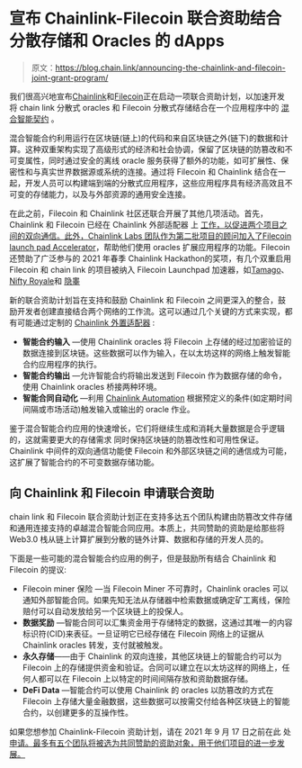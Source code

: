 # 宣布 Chainlink-Filecoin 联合资助结合分散存储和 Oracles 的 dApps

> 原文：<https://blog.chain.link/announcing-the-chainlink-and-filecoin-joint-grant-program/>

我们很高兴地宣布[Chainlink](https://chain.link)和[Filecoin](https://filecoin.io/)正在启动一项联合资助计划，以加速开发将 chain link 分散式 oracles 和 Filecoin 分散式存储结合在一个应用程序中的 [混合智能契约](https://blog.chain.link/hybrid-smart-contracts-explained/) 。

混合智能合约利用运行在区块链(链上)的代码和来自区块链之外(链下)的数据和计算。这种双重架构实现了高级形式的经济和社会协调，保留了区块链的防篡改和不可变属性，同时通过安全的离线 oracle 服务获得了额外的功能，如可扩展性、保密性和与真实世界数据源或系统的连接。通过将 Filecoin 和 Chainlink 结合在一起，开发人员可以构建端到端的分散式应用程序，这些应用程序具有经济高效且不可变的存储能力，以及与外部资源的通用安全连接。

在此之前，Filecoin 和 Chainlink 社区还联合开展了其他几项活动。首先，Chainlink 和 Filecoin 已经在 Chainlink 外部适配器 上 [工作，以促进两个项目之间的双向通信。此外，Chainlink Labs 团队作为第二批项目的顾问加入了](https://filecoin.io/blog/posts/filecoin-and-chainlink-integration/)[Filecoin launch pad Accelerator](https://www.filecoinlaunchpad.co/)，帮助他们使用 oracles 扩展应用程序的功能。Filecoin 还赞助了广泛参与的 2021 年春季 Chainlink Hackathon的奖项，有几个双重启用 Filecoin 和 chain link 的项目被纳入 Filecoin Launchpad 加速器，如[Tamago](https://tamago.finance/)、[Nifty Royale](https://niftyroyale.com/)和 [隐睾](https://cryptorchids.io/)

新的联合资助计划旨在支持和鼓励 Chainlink 和 Filecoin 之间更深入的整合，鼓励开发者创建直接结合两个网络的工作流。这可以通过几个关键的方式来实现，都有可能通过定制的 [Chainlink 外置适配器](https://docs.chain.link/docs/external-adapters/) :

*   **智能合约输入** —使用 Chainlink oracles 将 Filecoin 上存储的经过加密验证的数据连接到区块链。这些数据可以作为输入，在以太坊这样的网络上触发智能合约应用程序的执行。
*   **智能合约输出** —允许智能合约将输出发送到 Filecoin 作为数据存储的命令，使用 Chainlink oracles 桥接两种环境。
*   **智能合同自动化** —利用 [Chainlink Automation](https://chain.link/automation) 根据预定义的条件(如定期时间间隔或市场活动)触发输入或输出的 oracle 作业。

鉴于混合智能合约应用的快速增长，它们将继续生成和消耗大量数据是合乎逻辑的，这就需要更大的存储需求 同时保持区块链的防篡改性和可用性保证。Chainlink 中间件的双向通信功能使 Filecoin 和外部区块链之间的通信成为可能，这扩展了智能合约的不可变数据存储功能。

## 向 Chainlink 和 Filecoin 申请联合资助

chain link 和 Filecoin 联合资助计划正在支持多达五个团队构建由防篡改文件存储和通用连接支持的卓越混合智能合同应用。本质上，共同赞助的资助是给那些将 Web3.0 栈从链上计算扩展到分散的链外计算、数据和存储的开发人员的。

下面是一些可能的混合智能合约应用的例子，但是鼓励所有结合 Chainlink 和 Filecoin 的提议:

*   Filecoin miner 保险 —当 Filecoin Miner 不可靠时，Chainlink oracles 可以通知外部智能合同。如果先知无法从存储器中检索数据或确定矿工离线，保险赔付可以自动发放给另一个区块链上的投保人。
*   **数据奖励** —智能合同可以汇集资金用于存储特定的数据，这通过其唯一的内容标识符(CID)来表征。一旦证明它已经存储在 Filecoin 网络上的证据从 Chainlink oracles 转发，支付就被触发。
*   **永久存储**——由于 Chainlink 的双向连接，其他区块链上的智能合约可以为 Filecoin 上的存储提供资金和验证。合同可以建立在以太坊这样的网络上，任何人都可以在 Filecoin 上以特定的时间间隔存放和资助数据存储。
*   **DeFi Data** —智能合约可以使用 Chainlink 的 oracles 以防篡改的方式在 Filecoin 上存储大量金融数据，这些数据可以按需交付给各种区块链上的智能合约，以创建更多的互操作性。

如果您想参加 Chainlink-Filecoin 资助计划，请在 2021 年 9 月 17 日之前在此 处 [申请。最多有五个团队将被选为共同赞助的资助对象，用于他们项目的进一步发展。](https://github.com/filecoin-project/devgrants/blob/master/rfps/chainlink-and-filecoin.md)